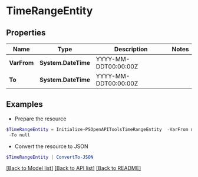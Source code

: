 # TimeRangeEntity
## Properties

Name | Type | Description | Notes
------------ | ------------- | ------------- | -------------
**VarFrom** | **System.DateTime** | YYYY-MM-DDT00:00:00Z | 
**To** | **System.DateTime** | YYYY-MM-DDT00:00:00Z | 

## Examples

- Prepare the resource
```powershell
$TimeRangeEntity = Initialize-PSOpenAPIToolsTimeRangeEntity  -VarFrom null `
 -To null
```

- Convert the resource to JSON
```powershell
$TimeRangeEntity | ConvertTo-JSON
```

[[Back to Model list]](../README.md#documentation-for-models) [[Back to API list]](../README.md#documentation-for-api-endpoints) [[Back to README]](../README.md)

